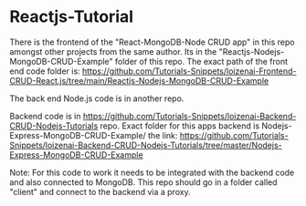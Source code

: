 # Reactjs-Tutorial
There is the frontend of the "React-MongoDB-Node CRUD app" in this repo amongst other projects from the same author.
Its in the "Reactjs-Nodejs-MongoDB-CRUD-Example" folder of this repo.
The exact path of the front end code folder is: https://github.com/Tutorials-Snippets/loizenai-Frontend-CRUD-React.js/tree/main/Reactjs-Nodejs-MongoDB-CRUD-Example

The back end Node.js code is in another repo.

Backend code is in https://github.com/Tutorials-Snippets/loizenai-Backend-CRUD-Nodejs-Tutorials repo.
Exact folder for this apps backend is Nodejs-Express-MongoDB-CRUD-Example/ the link: https://github.com/Tutorials-Snippets/loizenai-Backend-CRUD-Nodejs-Tutorials/tree/master/Nodejs-Express-MongoDB-CRUD-Example


Note: For this code to work it needs to be integrated with the backend code and also connected to MongoDB.
This repo should go in a folder called "client" and connect to the backend via a proxy.
